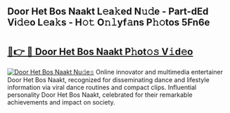 ## Door Het Bos Naakt L𝚎a𝚔ed N𝚞𝚍e - Part-dEd Vi𝚍𝚎o L𝚎a𝚔s - H𝚘𝚝 O𝚗𝚕yf𝚊ns P𝚑𝚘tos 5Fn6e

# <h2><a href="http://kf3ycp.oniu.top/?m=Door+Het+Bos+Naakt">🔗👉 🔴 Door Het Bos Naakt P𝚑ot𝚘𝚜 V𝚒d𝚎o</a></h2>

[![Door Het Bos Naakt Nu𝚍e𝚜](https://i.imgur.com/0qMVB7G.gif)](http://kf3ycp.oniu.top/?m=Door+Het+Bos+Naakt)
Online innovator and multimedia entertainer Door Het Bos Naakt, recognized for disseminating dance and lifestyle information via viral dance routines and compact clips. Influential personality Door Het Bos Naakt, celebrated for their remarkable achievements and impact on society.  
